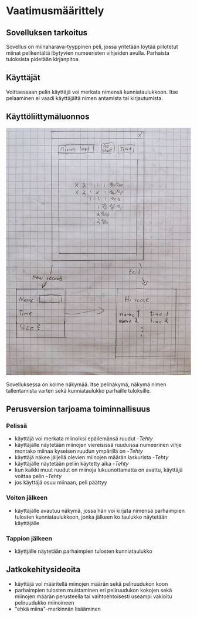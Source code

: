 # Vaatimusmäärittely

## Sovelluksen tarkoitus

Sovellus on miinaharava-tyyppinen peli, jossa yritetään löytää piilotetut miinat pelikentältä löytyvien numeeristen vihjeiden avulla. Parhaista tuloksista pidetään kirjanpitoa.

## Käyttäjät

Voittaessaan pelin käyttäjä voi merkata nimensä kunniataulukkoon. Itse pelaaminen ei vaadi käyttäjältä nimen antamista tai kirjautumista.

## Käyttöliittymäluonnos

<img src="https://github.com/ahelkala/ot-harjoitustyo/blob/master/dokumentaatio/kuvat/kayttoliittymaluonnos.jpg" width="750">

Sovelluksessa on kolme näkymää. Itse pelinäkymä, näkymä nimen tallentamista varten sekä kunniataulukko parhaille tuloksille. 

## Perusversion tarjoama toiminnallisuus
### Pelissä

- käyttäjä voi merkata miinoiksi epäilemänsä ruudut -*Tehty*
- käyttäjälle näytetään miinojen viereisissä ruuduissa numeerinen vihje montako miinaa kyseisen ruudun ympärillä on -*Tehty*
- käyttäjä näkee jäljellä olevien miinojen määrän laskurista -*Tehty*
- käyttäjälle näytetään peliin käytetty aika -*Tehty*
- kun kaikki muut ruudut on miinoja lukuunottamatta on avattu, käyttäjä voittaa pelin -*Tehty*
- jos käyttäjä osuu miinaan, peli päättyy

### Voiton jälkeen

- käyttäjälle avautuu näkymä, jossa hän voi kirjata nimensä parhaimpien tulosten kunniataulukkoon, jonka jälkeen ko taulukko näytetään käyttäjälle

### Tappion jälkeen

- käyttjälle näytetään parhaimpien tulosten kunniataulukko

## Jatkokehitysideoita

- käyttäjä voi määritellä miinojen määrän sekä peliruudukon koon
- parhaimpien tulosten muistaminen eri peliruudukon kokojen sekä miinojen määrän perusteella tai vaihtoehtoisesti useampi vakioitu peliruudukko miinoineen
- "ehkä miina"-merkinnän lisääminen
 

